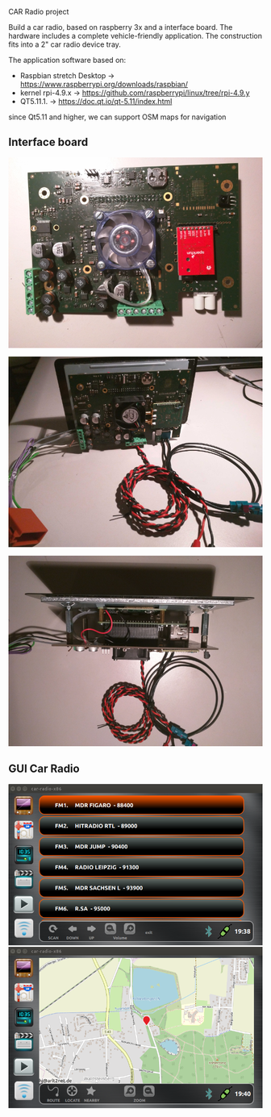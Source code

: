 CAR Radio project

Build a car radio, based on raspberry 3x and a interface board.
The hardware includes a complete vehicle-friendly application.
The construction fits into a 2" car radio device tray.

The application software based on:
- Raspbian stretch Desktop -> https://www.raspberrypi.org/downloads/raspbian/
- kernel rpi-4.9.x -> https://github.com/raspberrypi/linux/tree/rpi-4.9.y
- QT5.11.1.                -> https://doc.qt.io/qt-5.11/index.html

since Qt5.11 and higher, we can support OSM maps for navigation

Interface board
---------------
![board1](https://github.com/hj-arlt/rpi3-car-radio/blob/master/IMG_20171130_184029.png)

![board2](https://github.com/hj-arlt/rpi3-car-radio/blob/master/IMG_20171130_183708.png)

![board3](https://github.com/hj-arlt/rpi3-car-radio/blob/master/IMG_20171130_184148.png)

GUI Car Radio
---------------
![board3](https://github.com/hj-arlt/rpi3-car-radio/blob/master/car-radio_radio.png)
![board3](https://github.com/hj-arlt/rpi3-car-radio/blob/master/car-radio_nav.png)
